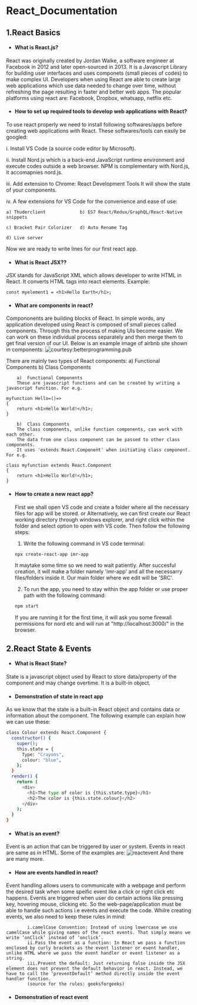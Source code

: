 # React_Documentation
## 1.React Basics

- #### What is React.js?
React was originally created by Jordan Walke, a software engineer at Facebook in 2012 and later open-sourced in 2013. It is a Javascript Library for building user interfaces and uses componets (small pieces of codes) to make complex UI. 
Developers when using React are able to create large web applications which use data needed to change over time, without refreshing the page resulting in faster and better web apps. The popular platforms using react are: Facebook, Dropbox, whatsapp, netflix etc.



- #### How to set up required tools to develop web applications with React?
To use react properly we need to install following softwares/apps before creating web applications with React. These softwares/tools can easily be googled:

i.
Install VS Code (a source code editor by Microsoft).

ii.
Install Nord.js which is a back-end JavaScript runtime environment and execute codes outside a web browser. NPM is complementary with Nord.js, it accomapnies nord.js.

iii.
Add extension to Chrome: React Development Tools
It will show the state of your components.

iv.
A few extensions for VS Code for the convenience and ease of use:

    a) Thuderclient             b) ES7 React/Redux/GraphQL/React-Native snippets
    
    c) Bracket Pair Colorizer   d) Auto Rename Tag
    
    d) Live server
Now we are ready to write lines for our first react app.



- #### What is React JSX??
JSX stands for JavaScript XML which allows developer to write HTML in React. It converts HTML tags into react elements.
Example:
```
const myelement1 = <h1>Hello Earth</h1>;
```


- #### What are components in react?
Compononents are building blocks of React. In simple words, any application developed using React is composed of small pieces called components. Through this the process of making UIs become easier. We can work on these individual process separately and then merge them to get final version of our UI. Below is an example image of airbnb site shown in components:
![courtesy:betterprogramming.pub](https://miro.medium.com/max/875/1*qpygBsXUnYiuFrZTcX65gA.png)

There are mainly two types of React components:
        a) Functional Components  b) Class Components
        
        a)  Functional Components
        These are javascript functions and can be created by writing a javascript function. For e.g.
```
myfunction Hello=()=>
{
    return <h1>Hello World!</h1>;
}
```
    
        
        b)  Class Components
        The class components, unlike function components, can work with each other.
        The data from one class component can be passed to other class components.
        It uses 'extends React.Component' when initiating class component. For e.g.
```
class myfunction extends React.Component 
{
    return <h1>Hello World!</h1>;
}
```


- #### How to create a new react app?
    First we shall open VS code and create a folder where all the necessary files for app will be stored.
    or
    Alternatively, we can first create our React working directory through windows explorer, and right click within the folder and select option to open with VS code. Then follow the following steps:
    1. Write the following command in VS code terminal:
    ```bash
    npx create-react-app imr-app
    ```
    It maytake some time so we need to wait patiently. After succesful creation, it will make a folder namely 'imr-app' and all the necessarry files/folders inside it. Our main folder where we edit will be 'SRC'.    
    
    2. To run the app, you need to stay within the app folder or use proper path with the following command:
    ```bash
    npm start
    ```
    If you are running it for the first time, it will ask you some firewall permissions for nord etc and will run at "http://localhost:3000/" in the browser.
    
    
    
    
## 2.React State & Events 

- #### What is React State?
State is a javascript object used by React to store data/property of the component and may change overtime. It is a built-in object.
- #### Demonstration of state in react app
As we know that the state is a built-in React object and contains data or information about the component. The following example can explain how we can use these:
```bash
class Colour extends React.Component {
  constructor() {
    super();
    this.state = {
      Type: "Crayons",
      colour: "blue",
    };
  }
  render() {
    return (
      <div>
        <h1>The type of color is {this.state.type}</h1>
        <h2>The color is {this.state.colour}</h2>
      </div>
    );
  }
}
```
- #### What is an event?
Event is an action that can be triggered by user or system. Events in react are same as in HTML. Some of the examples are:
![reactevent](https://user-images.githubusercontent.com/97589134/185609113-f8ac8151-18d3-463b-a5a7-5b26c3a18eae.png)
And there are many more.

- #### How are events handled in react?
Event handling allows users to communicate with a webpage and perform the desired task when some speific event like a click or right click etc happens. Events are triggered when user do certain actions like pressing key, hovering mouse, clicking etc. So the web-page/application must be able to handle such actions i.e events and execute the code. Whilre creating events, we also need to keep these rules in mind:

            i.camelCase Convention: Instead of using lowercase we use camelCase while giving names of the react events. That simply means we write ‘onClick’ instead of ‘onclick’.
            ii.Pass the event as a function: In React we pass a function enclosed by curly brackets as the event listener or event handler, unlike HTML where we pass the event handler or event listener as a string.
            iii.Prevent the default: Just returning false inside the JSX element does not prevent the default behavior in react. Instead, we have to call the ‘preventDefault’ method directly inside the event handler function.
            (source for the rules: geeksforgeeks)


- #### Demonstration of react event 
